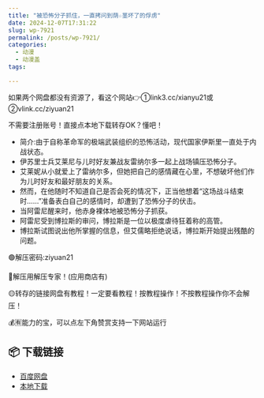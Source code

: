 ```yaml
---
title: "被恐怖分子抓住，一直拷问到荫☆茎坏了的俘虏"
date: 2024-12-07T17:31:22
slug: wp-7921
permalink: /posts/wp-7921/
categories:
  - 动漫
  - 动漫盖
tags:

---
```


如果两个网盘都没有资源了，看这个网站👉①link3.cc/xianyu21或②vlink.cc/ziyuan21

不需要注册账号！直接点本地下载转存OK？懂吧！

*   简介:由于自称革命军的极端武装组织的恐怖活动，现代国家伊斯里一直处于内战状态。
*   伊苏里士兵艾莱尼与儿时好友兼战友雷纳尔多一起上战场镇压恐怖分子。
*   艾莱妮从小就爱上了雷纳尔多，但她把自己的感情藏在心里，不想破坏他们作为儿时好友和最好朋友的关系。
*   然而，在他随时不知道自己是否会死的情况下，正当他想着“这场战斗结束时……”准备表白自己的感情时，却遭到了恐怖分子的伏击。
*   当阿雷尼醒来时，他赤身裸体地被恐怖分子抓获。
*   阿雷尼受到博拉斯的审问，博拉斯是一位以极度虐待狂着称的高管。
*   博拉斯试图说出他所掌握的信息，但艾儒略拒绝说话，博拉斯开始提出残酷的问题。

🟢解压密码:ziyuan21

🔵解压用解压专家！(应用商店有)

🟡转存的链接网盘有教程！一定要看教程！按教程操作！不按教程操作你不会解压！

💰🈶能力的宝，可以点左下角赞赏支持一下网站运行

## 📦 下载链接
- [百度网盘](https://blziyuan21.com/pay-download/7921?key=eaa62842dd&down_id=0)
- [本地下载](https://blziyuan21.com/pay-download/7921?key=eaa62842dd&down_id=1)

